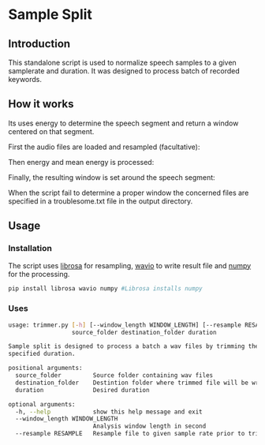 # Sample Split

## Introduction

This standalone script is used to normalize speech samples to a given samplerate and duration.
It was designed to process batch of recorded keywords.

## How it works

Its uses energy to determine the speech segment and return a window centered on that segment.

First the audio files are loaded and resampled (facultative):


Then energy and mean energy is processed:


Finally, the resulting window is set around the speech segment:


When the script fail to determine a proper window the concerned files are specified in a troublesome.txt file in the output directory.

## Usage

### Installation

The script uses [librosa](https://librosa.github.io/librosa/) for resampling, [wavio](https://github.com/WarrenWeckesser/wavio) to write result file and [numpy](https://github.com/numpy/numpy) for the processing.

```python
pip install librosa wavio numpy #Librosa installs numpy
```

### Uses

```bash
usage: trimmer.py [-h] [--window_length WINDOW_LENGTH] [--resample RESAMPLE]
                  source_folder destination_folder duration

Sample split is designed to process a batch a wav files by trimming them to a
specified duration.

positional arguments:
  source_folder         Source folder containing wav files
  destination_folder    Destintion folder where trimmed file will be written
  duration              Desired duration

optional arguments:
  -h, --help            show this help message and exit
  --window_length WINDOW_LENGTH
                        Analysis window length in second
  --resample RESAMPLE   Resample file to given sample rate prior to trimming
```